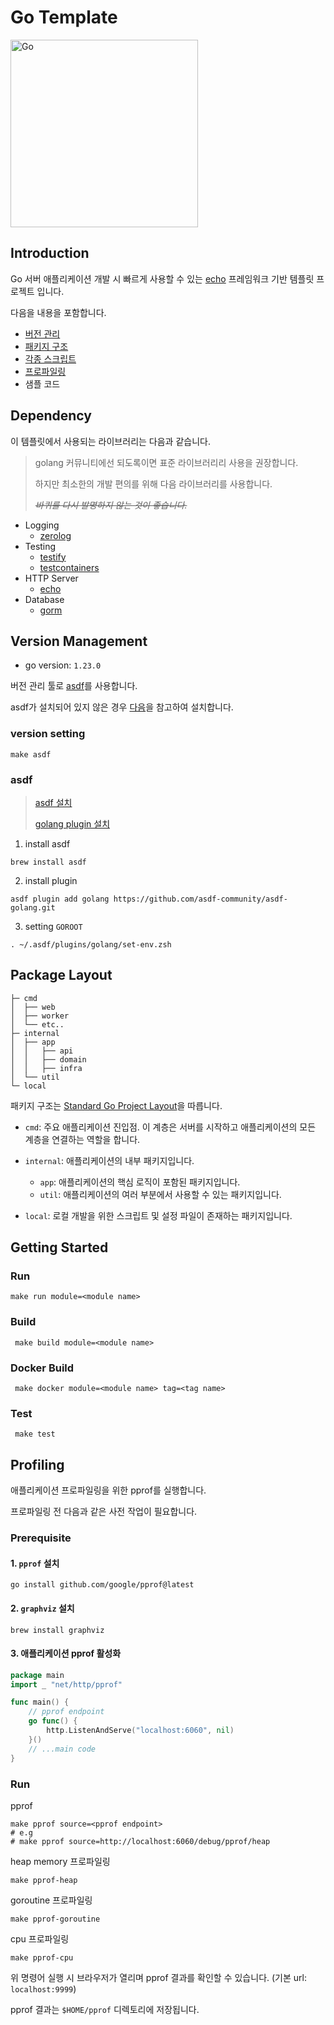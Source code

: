 # Go Template

<img alt="Go" height="" src="https://go.dev/doc/gopher/gopherbw.png" width="300"/>

## Introduction

Go 서버 애플리케이션 개발 시 빠르게 사용할 수 있는 [echo](https://echo.labstack.com/) 프레임워크 기반 템플릿 프로젝트 입니다.

다음을 내용을 포함합니다.
* [버전 관리](#version-management)
* [패키지 구조](#package-layout)
* [각종 스크립트](#getting-started)
* [프로파일링](#profiling)
* 샘플 코드

## Dependency
이 템플릿에서 사용되는 라이브러리는 다음과 같습니다.

> golang 커뮤니티에선 되도록이면 표준 라이브러리리 사용을 권장합니다.
> 
> 하지만 최소한의 개발 편의를 위해 다음 라이브러리를 사용합니다.
> 
> _~~바퀴를 다시 발명하지 않는 것이 좋습니다.~~_

* Logging
  * [zerolog](https://github.com/rs/zerolog)
* Testing
  * [testify](https://github.com/stretchr/testify)
  * [testcontainers](https://golang.testcontainers.org/)
* HTTP Server
  * [echo](https://echo.labstack.com/)
* Database
  * [gorm](https://gorm.io/)

## Version Management

* go version: `1.23.0`

버전 관리 툴로 [asdf](https://asdf-vm.com/guide/introduction.html)를 사용합니다.

asdf가 설치되어 있지 않은 경우 [다음](#asdf)을 참고하여 설치합니다.

### version setting
```shell
make asdf
```

### asdf
>[asdf 설치](https://asdf-vm.com/guide/getting-started.html)
> 
>[golang plugin 설치](https://github.com/asdf-community/asdf-golang)

1. install asdf
```shell
brew install asdf
```
2. install plugin
```shell
asdf plugin add golang https://github.com/asdf-community/asdf-golang.git
```
3. setting `GOROOT`
```shell
. ~/.asdf/plugins/golang/set-env.zsh
```

## Package Layout
```
├─ cmd
│  ├── web
│  ├── worker
│  └── etc..
├─ internal
│  ├── app
│  │   ├── api
│  │   ├── domain
│  │   ├── infra
│  └── util
└─ local
```
패키지 구조는 [Standard Go Project Layout](https://github.com/golang-standards/project-layout)을 따릅니다.

* `cmd`: 주요 애플리케이션 진입점. 이 계층은 서버를 시작하고 애플리케이션의 모든 계층을 연결하는 역할을 합니다.

* `internal`: 애플리케이션의 내부 패키지입니다.
  * `app`: 애플리케이션의 핵심 로직이 포함된 패키지입니다.
  * `util`: 애플리케이션의 여러 부분에서 사용할 수 있는 패키지입니다.

* `local`: 로컬 개발을 위한 스크립트 및 설정 파일이 존재하는 패키지입니다.

## Getting Started

### Run

```shell
make run module=<module name>
```

### Build

```shell
 make build module=<module name>
```

### Docker Build

```shell
 make docker module=<module name> tag=<tag name>
```

### Test

```shell
 make test
```

## Profiling
애플리케이션 프로파일링을 위한 pprof를 실행합니다.

프로파일링 전 다음과 같은 사전 작업이 필요합니다.

### Prerequisite
#### 1. `pprof` 설치
```shell
go install github.com/google/pprof@latest
```

#### 2. `graphviz` 설치
```shell
brew install graphviz
```

#### 3. 애플리케이션 pprof 활성화
```go
package main
import _ "net/http/pprof"

func main() {
	// pprof endpoint
	go func() {
		http.ListenAndServe("localhost:6060", nil)
	}()
	// ...main code
}
```

### Run
pprof
```shell
make pprof source=<pprof endpoint>
# e.g
# make pprof source=http://localhost:6060/debug/pprof/heap
```

heap memory 프로파일링
```shell
make pprof-heap
```

goroutine 프로파일링
```shell
make pprof-goroutine
```

cpu 프로파일링
```shell
make pprof-cpu
```

위 명령어 실행 시 브라우저가 열리며 pprof 결과를 확인할 수 있습니다. (기본 url: `localhost:9999`)

pprof 결과는 `$HOME/pprof` 디렉토리에 저장됩니다.
